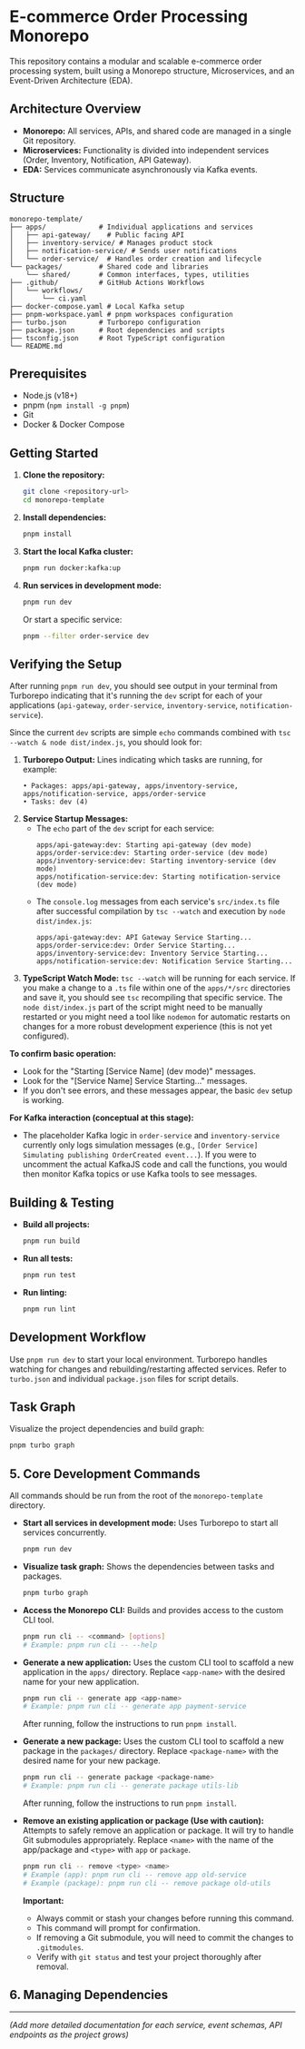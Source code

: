 # E-commerce Order Processing Monorepo

This repository contains a modular and scalable e-commerce order processing system, built using a Monorepo structure, Microservices, and an Event-Driven Architecture (EDA).

## Architecture Overview

*   **Monorepo:** All services, APIs, and shared code are managed in a single Git repository.
*   **Microservices:** Functionality is divided into independent services (Order, Inventory, Notification, API Gateway).
*   **EDA:** Services communicate asynchronously via Kafka events.

## Structure

```
monorepo-template/
├── apps/             # Individual applications and services
│   ├── api-gateway/    # Public facing API
│   ├── inventory-service/ # Manages product stock
│   ├── notification-service/ # Sends user notifications
│   └── order-service/  # Handles order creation and lifecycle
└── packages/         # Shared code and libraries
    └── shared/       # Common interfaces, types, utilities
├── .github/          # GitHub Actions Workflows
│   └── workflows/
│       └── ci.yaml
├── docker-compose.yaml # Local Kafka setup
├── pnpm-workspace.yaml # pnpm workspaces configuration
├── turbo.json        # Turborepo configuration
├── package.json      # Root dependencies and scripts
├── tsconfig.json     # Root TypeScript configuration
└── README.md
```

## Prerequisites

*   Node.js (v18+)
*   pnpm (`npm install -g pnpm`)
*   Git
*   Docker & Docker Compose

## Getting Started

1.  **Clone the repository:**
    ```bash
    git clone <repository-url>
    cd monorepo-template
    ```

2.  **Install dependencies:**
    ```bash
    pnpm install
    ```

3.  **Start the local Kafka cluster:**
    ```bash
    pnpm run docker:kafka:up
    ```

4.  **Run services in development mode:**
    ```bash
    pnpm run dev
    ```
    Or start a specific service:
    ```bash
    pnpm --filter order-service dev
    ```

## Verifying the Setup

After running `pnpm run dev`, you should see output in your terminal from Turborepo indicating that it's running the `dev` script for each of your applications (`api-gateway`, `order-service`, `inventory-service`, `notification-service`).

Since the current `dev` scripts are simple `echo` commands combined with `tsc --watch & node dist/index.js`, you should look for:

1.  **Turborepo Output:** Lines indicating which tasks are running, for example:
    ```
    • Packages: apps/api-gateway, apps/inventory-service, apps/notification-service, apps/order-service
    • Tasks: dev (4)
    ```
2.  **Service Startup Messages:**
    *   The `echo` part of the `dev` script for each service:
        ```
        apps/api-gateway:dev: Starting api-gateway (dev mode)
        apps/order-service:dev: Starting order-service (dev mode)
        apps/inventory-service:dev: Starting inventory-service (dev mode)
        apps/notification-service:dev: Starting notification-service (dev mode)
        ```
    *   The `console.log` messages from each service's `src/index.ts` file after successful compilation by `tsc --watch` and execution by `node dist/index.js`:
        ```
        apps/api-gateway:dev: API Gateway Service Starting...
        apps/order-service:dev: Order Service Starting...
        apps/inventory-service:dev: Inventory Service Starting...
        apps/notification-service:dev: Notification Service Starting...
        ```
3.  **TypeScript Watch Mode:** `tsc --watch` will be running for each service. If you make a change to a `.ts` file within one of the `apps/*/src` directories and save it, you should see `tsc` recompiling that specific service. The `node dist/index.js` part of the script might need to be manually restarted or you might need a tool like `nodemon` for automatic restarts on changes for a more robust development experience (this is not yet configured).

**To confirm basic operation:**

*   Look for the "Starting [Service Name] (dev mode)" messages.
*   Look for the "[Service Name] Service Starting..." messages.
*   If you don't see errors, and these messages appear, the basic `dev` setup is working.

**For Kafka interaction (conceptual at this stage):**
*   The placeholder Kafka logic in `order-service` and `inventory-service` currently only logs simulation messages (e.g., `[Order Service] Simulating publishing OrderCreated event...`). If you were to uncomment the actual KafkaJS code and call the functions, you would then monitor Kafka topics or use Kafka tools to see messages.

## Building & Testing

*   **Build all projects:**
    ```bash
    pnpm run build
    ```
*   **Run all tests:**
    ```bash
    pnpm run test
    ```
*   **Run linting:**
    ```bash
    pnpm run lint
    ```

## Development Workflow

Use `pnpm run dev` to start your local environment. Turborepo handles watching for changes and rebuilding/restarting affected services. Refer to `turbo.json` and individual `package.json` files for script details.

## Task Graph

Visualize the project dependencies and build graph:
```bash
pnpm turbo graph
```

## 5. Core Development Commands

All commands should be run from the root of the `monorepo-template` directory.

*   **Start all services in development mode:**
    Uses Turborepo to start all services concurrently.
    ```bash
    pnpm run dev
    ```

*   **Visualize task graph:**
    Shows the dependencies between tasks and packages.
    ```bash
    pnpm turbo graph
    ```

*   **Access the Monorepo CLI:**
    Builds and provides access to the custom CLI tool.
    ```bash
    pnpm run cli -- <command> [options]
    # Example: pnpm run cli -- --help
    ```

*   **Generate a new application:**
    Uses the custom CLI tool to scaffold a new application in the `apps/` directory.
    Replace `<app-name>` with the desired name for your new application.
    ```bash
    pnpm run cli -- generate app <app-name>
    # Example: pnpm run cli -- generate app payment-service
    ```
    After running, follow the instructions to run `pnpm install`.

*   **Generate a new package:**
    Uses the custom CLI tool to scaffold a new package in the `packages/` directory.
    Replace `<package-name>` with the desired name for your new package.
    ```bash
    pnpm run cli -- generate package <package-name>
    # Example: pnpm run cli -- generate package utils-lib
    ```
    After running, follow the instructions to run `pnpm install`.

*   **Remove an existing application or package (Use with caution):**
    Attempts to safely remove an application or package. It will try to handle Git submodules appropriately.
    Replace `<name>` with the name of the app/package and `<type>` with `app` or `package`.
    ```bash
    pnpm run cli -- remove <type> <name>
    # Example (app): pnpm run cli -- remove app old-service
    # Example (package): pnpm run cli -- remove package old-utils
    ```
    **Important:**
    *   Always commit or stash your changes before running this command.
    *   This command will prompt for confirmation.
    *   If removing a Git submodule, you will need to commit the changes to `.gitmodules`.
    *   Verify with `git status` and test your project thoroughly after removal.

## 6. Managing Dependencies

---
*(Add more detailed documentation for each service, event schemas, API endpoints as the project grows)*

